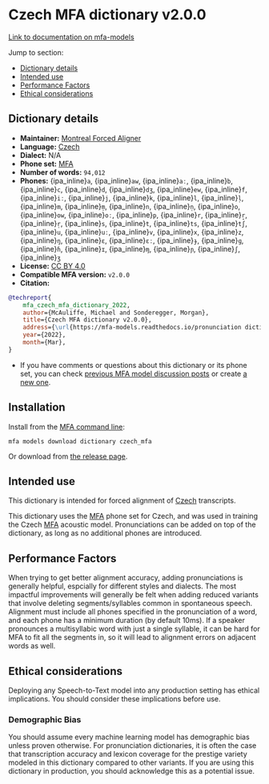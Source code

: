 
# Czech MFA dictionary v2.0.0

[Link to documentation on mfa-models](https://mfa-models.readthedocs.io/en/main/dictionary/czech_mfa.html)

Jump to section:

- [Dictionary details](#dictionary-details)
- [Intended use](#intended-use)
- [Performance Factors](#performance-factors)
- [Ethical considerations](#ethical-considerations)

## Dictionary details

- **Maintainer:** [Montreal Forced Aligner](https://montreal-forced-aligner.readthedocs.io/)
- **Language:** [Czech](https://en.wikipedia.org/wiki/Czech_language)
- **Dialect:** N/A
- **Phone set:** [MFA](https://mfa-models.readthedocs.io/en/refactor/mfa_phone_set.html#czech)
- **Number of words:** `94,012`
- **Phones:** {ipa_inline}`a`, {ipa_inline}`aw`, {ipa_inline}`aː`, {ipa_inline}`b`, {ipa_inline}`c`, {ipa_inline}`d`, {ipa_inline}`dʒ`, {ipa_inline}`ew`, {ipa_inline}`f`, {ipa_inline}`iː`, {ipa_inline}`j`, {ipa_inline}`k`, {ipa_inline}`l`, {ipa_inline}`l̩`, {ipa_inline}`m`, {ipa_inline}`m̩`, {ipa_inline}`n`, {ipa_inline}`n̩`, {ipa_inline}`o`, {ipa_inline}`ow`, {ipa_inline}`oː`, {ipa_inline}`p`, {ipa_inline}`r`, {ipa_inline}`r̝`, {ipa_inline}`r̩`, {ipa_inline}`s`, {ipa_inline}`t`, {ipa_inline}`ts`, {ipa_inline}`tʃ`, {ipa_inline}`u`, {ipa_inline}`uː`, {ipa_inline}`v`, {ipa_inline}`x`, {ipa_inline}`z`, {ipa_inline}`ŋ`, {ipa_inline}`ɛ`, {ipa_inline}`ɛː`, {ipa_inline}`ɟ`, {ipa_inline}`ɡ`, {ipa_inline}`ɦ`, {ipa_inline}`ɪ`, {ipa_inline}`ɱ`, {ipa_inline}`ɲ`, {ipa_inline}`ʃ`, {ipa_inline}`ʒ`
- **License:** [CC BY 4.0](https://github.com/MontrealCorpusTools/mfa-models/tree/main/dictionary/czech/MFA/v2.0.0/LICENSE)
- **Compatible MFA version:** `v2.0.0`
- **Citation:**

```bibtex
@techreport{
	mfa_czech_mfa_dictionary_2022,
	author={McAuliffe, Michael and Sonderegger, Morgan},
	title={Czech MFA dictionary v2.0.0},
	address={\url{https://mfa-models.readthedocs.io/pronunciation dictionary/Czech/Czech MFA dictionary v2_0_0.html}},
	year={2022},
	month={Mar},
}
```

- If you have comments or questions about this dictionary or its phone set, you can check [previous MFA model discussion posts](https://github.com/MontrealCorpusTools/mfa-models/discussions?discussions_q=Czech+MFA+dictionary+v2.0.0) or create [a new one](https://github.com/MontrealCorpusTools/mfa-models/discussions/new).

## Installation

Install from the [MFA command line](https://montreal-forced-aligner.readthedocs.io/en/latest/user_guide/models/index.html):

```
mfa models download dictionary czech_mfa
```

Or download from [the release page](https://github.com/MontrealCorpusTools/mfa-models/releases/tag/dictionary-czech_mfa-v2.0.0).

## Intended use

This dictionary is intended for forced alignment of [Czech](https://en.wikipedia.org/wiki/Czech_language) transcripts.

This dictionary uses the [MFA](https://mfa-models.readthedocs.io/en/refactor/mfa_phone_set.html#czech) phone set for Czech, and was used in training the Czech [MFA](https://mfa-models.readthedocs.io/en/refactor/mfa_phone_set.html#czech) acoustic model.
Pronunciations can be added on top of the dictionary, as long as no additional phones are introduced.

## Performance Factors

When trying to get better alignment accuracy, adding pronunciations is generally helpful, espcially for different styles and dialects.
The most impactful improvements will generally be felt when adding reduced variants that
involve deleting segments/syllables common in spontaneous speech.  Alignment must include all phones specified in the pronunciation of a word, and each phone has
a minimum duration (by default 10ms). If a speaker pronounces a multisyllabic word with just a single syllable, it can be hard for MFA to fit all the segments in,
so it will lead to alignment errors on adjacent words as well.

## Ethical considerations

Deploying any Speech-to-Text model into any production setting has ethical implications. You should consider these implications before use.

### Demographic Bias

You should assume every machine learning model has demographic bias unless proven otherwise.
For pronunciation dictionaries, it is often the case that transcription accuracy and lexicon coverage for the prestige variety modeled in this dictionary compared to other variants.
If you are using this dictionary in production, you should acknowledge this as a potential issue.
